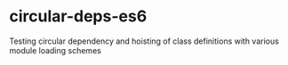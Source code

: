 # circular-deps-es6
Testing circular dependency and hoisting of class definitions with various module loading schemes
